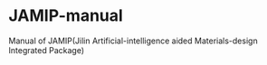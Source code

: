 # JAMIP-manual
Manual of JAMIP(Jilin Artificial-intelligence aided Materials-design Integrated Package)
